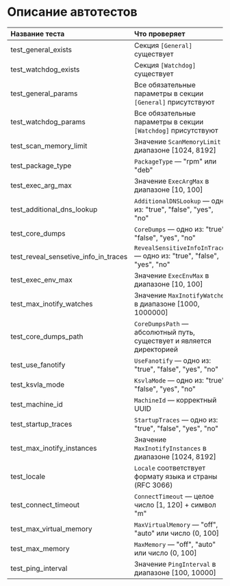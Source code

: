 # Описание автотестов

| Название теста | Что проверяет |
|:----------------|:--------------|
| test_general_exists | Секция `[General]` существует |
| test_watchdog_exists | Секция `[Watchdog]` существует |
| test_general_params | Все обязательные параметры в секции `[General]` присутствуют |
| test_watchdog_params | Все обязательные параметры в секции `[Watchdog]` присутствуют |
| test_scan_memory_limit | Значение `ScanMemoryLimit` в диапазоне [1024, 8192] |
| test_package_type | `PackageType` — "rpm" или "deb" |
| test_exec_arg_max | Значение `ExecArgMax` в диапазоне [10, 100] |
| test_additional_dns_lookup | `AdditionalDNSLookup` — одно из: "true", "false", "yes", "no" |
| test_core_dumps | `CoreDumps` — одно из: "true", "false", "yes", "no" |
| test_reveal_sensetive_info_in_traces | `RevealSensitiveInfoInTraces` — одно из: "true", "false", "yes", "no" |
| test_exec_env_max | Значение `ExecEnvMax` в диапазоне [10, 100] |
| test_max_inotify_watches | Значение `MaxInotifyWatches` в диапазоне [1000, 1000000] |
| test_core_dumps_path | `CoreDumpsPath` — абсолютный путь, существует и является директорией |
| test_use_fanotify | `UseFanotify` — одно из: "true", "false", "yes", "no" |
| test_ksvla_mode | `KsvlaMode` — одно из: "true", "false", "yes", "no" |
| test_machine_id | `MachineId` — корректный UUID |
| test_startup_traces | `StartupTraces` — одно из: "true", "false", "yes", "no" |
| test_max_inotify_instances | Значение `MaxInotifyInstances` в диапазоне [1024, 8192] |
| test_locale | `Locale` соответствует формату языка и страны (RFC 3066) |
| test_connect_timeout | `ConnectTimeout` — целое число [1, 120] + символ "m" |
| test_max_virtual_memory | `MaxVirtualMemory` — "off", "auto" или число (0, 100] |
| test_max_memory | `MaxMemory` — "off", "auto" или число (0, 100] |
| test_ping_interval | Значение `PingInterval` в диапазоне [100, 10000] |
